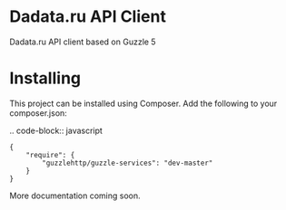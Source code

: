 # Dadata.ru API Client
Dadata.ru API client based on Guzzle 5

Installing
==========

This project can be installed using Composer. Add the following to your
composer.json:

.. code-block:: javascript

    {
        "require": {
            "guzzlehttp/guzzle-services": "dev-master"
        }
    }

More documentation coming soon.
